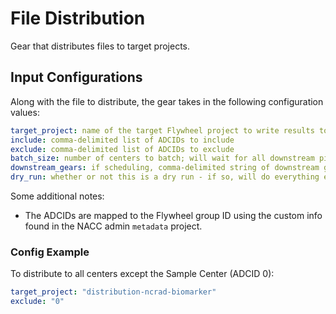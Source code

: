 # File Distribution

Gear that distributes files to target projects.

## Input Configurations

Along with the file to distribute, the gear takes in the following configuration values:

```yaml
target_project: name of the target Flywheel project to write results to per center
include: comma-delimited list of ADCIDs to include
exclude: comma-delimited list of ADCIDs to exclude
batch_size: number of centers to batch; will wait for all downstream pipelines to finish running for a given batch before writing others
downstream_gears: if scheduling, comma-delimited string of downstream gears to wait for
dry_run: whether or not this is a dry run - if so, will do everything except upload to Flywheel
```

Some additional notes:

* The ADCIDs are mapped to the Flywheel group ID using the custom info found in the NACC admin `metadata` project.

### Config Example

To distribute to all centers except the Sample Center (ADCID 0):

```yaml
target_project: "distribution-ncrad-biomarker"
exclude: "0"
```
